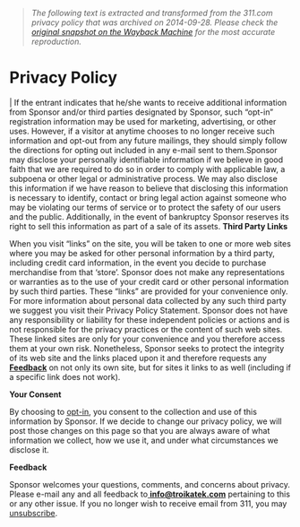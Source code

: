 > *The following text is extracted and transformed from the 311.com privacy policy that was archived on 2014-09-28. Please check the [original snapshot on the Wayback Machine](https://web.archive.org/web/20140928000804id_/http%3A//www.311.com/privacy-policy) for the most accurate reproduction.*

# Privacy Policy

| If the entrant indicates that he/she wants to receive additional information from Sponsor and/or third parties designated by Sponsor, such “opt-in” registration information may be used for marketing, advertising, or other uses. However, if a visitor at anytime chooses to no longer receive such information and opt-out from any future mailings, they should simply follow the directions for opting out included in any e-mail sent to them.Sponsor may disclose your personally identifiable information if we believe in good faith that we are required to do so in order to comply with applicable law, a subpoena or other legal or administrative process. We may also disclose this information if we have reason to believe that disclosing this information is necessary to identify, contact or bring legal action against someone who may be violating our terms of service or to protect the safety of our users and the public. Additionally, in the event of bankruptcy Sponsor reserves its right to sell this information as part of a sale of its assets. **Third Party Links**

When you visit “links” on the site, you will be taken to one or more web sites where you may be asked for other personal information by a third party, including credit card information, in the event you decide to purchase merchandise from that ‘store’. Sponsor does not make any representations or warranties as to the use of your credit card or other personal information by such third parties. These “links” are provided for your convenience only. For more information about personal data collected by any such third party we suggest you visit their Privacy Policy Statement. Sponsor does not have any responsibility or liability for these independent policies or actions and is not responsible for the privacy practices or the content of such web sites. These linked sites are only for your convenience and you therefore access them at your own risk. Nonetheless, Sponsor seeks to protect the integrity of its web site and the links placed upon it and therefore requests any [ **Feedback**](mailto:info@troikatek.com) on not only its own site, but for sites it links to as well (including if a specific link does not work).

**Your Consent**

By choosing to [opt-in](http://www.311.com/311-mailing-list), you consent to the collection and use of this information by Sponsor. If we decide to change our privacy policy, we will post those changes on this page so that you are always aware of what information we collect, how we use it, and under what circumstances we disclose it.

**Feedback**

Sponsor welcomes your questions, comments, and concerns about privacy. Please e-mail any and all feedback to[ **info@troikatek.com**](mailto:info@troikatek.com) pertaining to this or any other issue. If you no longer wish to receive email from 311, you may [unsubscribe](http://www.311.com/unsubscribe.php).
